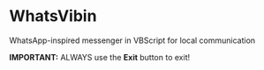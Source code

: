 # WhatsVibin
WhatsApp-inspired messenger in VBScript for local communication

**IMPORTANT:** ALWAYS use the **Exit** button to exit!
